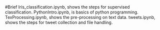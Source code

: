 #Brief
Iris_classification.ipynb, shows the steps for supervised classification.
PythonIntro.ipynb, is basics of python programming.
TexProcessing.ipynb, shows the pre-processing on text data.
tweets.ipynb, shows the steps for tweet collection and file handling.
